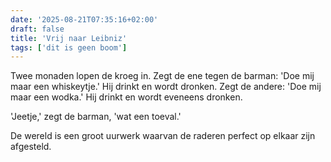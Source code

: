 ```yaml
---
date: '2025-08-21T07:35:16+02:00'
draft: false
title: 'Vrij naar Leibniz'
tags: ['dit is geen boom']
---
```


Twee monaden lopen de kroeg in. Zegt de ene tegen de barman: 'Doe mij maar een whiskeytje.' Hij drinkt en wordt dronken. Zegt de andere: 'Doe mij maar een wodka.' Hij drinkt en wordt eveneens dronken. 

'Jeetje,' zegt de barman, 'wat een toeval.'

De wereld is een groot uurwerk waarvan de raderen perfect op elkaar zijn afgesteld.
